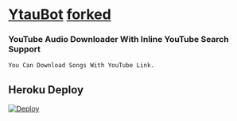 # [YtauBot](https://t.me/YtauBot) [forked](https://github.com/llawllet/YtauBot)

### YouTube Audio Downloader With Inline YouTube Search Support
    You Can Download Songs With YouTube Link.

## Heroku Deploy

[![Deploy](https://www.herokucdn.com/deploy/button.svg)](https://heroku.com/deploy)

